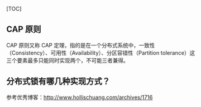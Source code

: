 [TOC]

## CAP 原则

CAP 原则又称 CAP 定理，指的是在一个分布式系统中，一致性（Consistency）、可用性（Availability）、分区容错性（Partition tolerance）这三个要素最多只能同时实现两个，不可能三者兼得。

## 分布式锁有哪几种实现方式？

参考优秀博客：http://www.hollischuang.com/archives/1716

